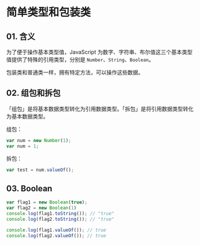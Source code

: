 # 简单类型和包装类

## 01. 含义
为了便于操作基本类型值，JavaScript 为数字、字符串、布尔值这三个基本类型值提供了特殊的引用类型，分别是 `Number`、`String`、`Boolean`。

包装类和普通类一样，拥有特定方法，可以操作这些数据。

## 02. 组包和拆包
「组包」是将基本数据类型转化为引用数据类型。「拆包」是将引用数据类型转化为基本数据类型。

组包：
```js
var num = new Number(1);
var num = 1;
```

拆包：
```js
var test = num.valueOf();
```

## 03. Boolean
```js
var flag1 = new Boolean(true);
var flag2 = new Boolean(1)
console.log(flag1.toString()); // "true"
console.log(flag2.toString()); // "true"
```

```js
console.log(flag1.valueOf()); // true
console.log(flag2.valueOf()); // true
```

